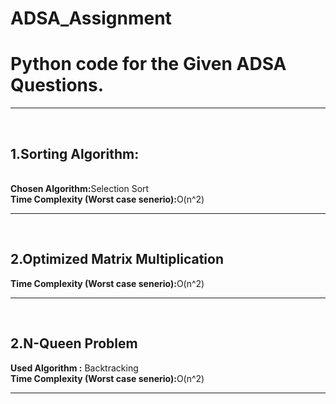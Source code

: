 # ADSA_Assignment
<h1>Python code for the Given ADSA Questions.</h1><hr><br>
<h2>1.Sorting Algorithm: </h2><br>
<b>Chosen Algorithm:</b>Selection Sort<br>
<b>Time Complexity (Worst case senerio):</b>O(n^2)<hr><br>

<h2>2.Optimized Matrix Multiplication</h2>
<b>Time Complexity (Worst case senerio):</b>O(n^2)<hr><br>

<h2>2.N-Queen Problem</h2>
<b>Used Algorithm :</b> Backtracking<br>
<b>Time Complexity (Worst case senerio):</b>O(n^2)<hr><br>


